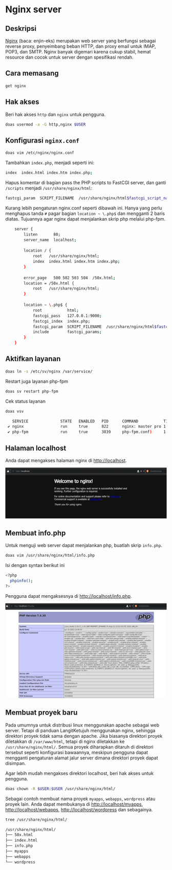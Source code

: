 # Nginx server

## Deskripsi

[Nginx] (baca: enjin-eks) merupakan web server yang berfungsi sebagai reverse proxy, penyeimbang beban HTTP, dan proxy email untuk IMAP, POP3, dan SMTP. Nginx banyak digemari karena cukup stabil, hemat resource dan cocok untuk server dengan spesifikasi rendah.

## Cara memasang

```sh
get nginx
```

## Hak akses

Beri hak akses `http` dan `nginx` untuk pengguna.

```sh
doas usermod -a -G http,nginx $USER
```

## Konfigurasi `nginx.conf`

```sh
doas vim /etc/nginx/nginx.conf
```

Tambahkan `index.php`, menjadi seperti ini:

```sh
index  index.html index.htm index.php;
```

Hapus komentar di bagian pass the PHP scripts to FastCGI server, dan ganti `/scripts` menjadi `/usr/share/nginx/html`:

```sh
fastcgi_param  SCRIPT_FILENAME  /usr/share/nginx/html$fastcgi_script_name;
```

Kurang lebih pengaturan nginx.conf seperti dibawah ini. Hanya yang perlu menghapus tanda `#` pagar bagian `location ~ \.php$` dan mengganti 2 baris diatas. Tujuannya agar nginx dapat menjalankan skrip php melalui php-fpm.

```sh
    server {
        listen       80;
        server_name  localhost;

        location / {
            root   /usr/share/nginx/html;
            index  index.html index.htm index.php;
        }

        error_page   500 502 503 504  /50x.html;
        location = /50x.html {
            root   /usr/share/nginx/html;
        }

        location ~ \.php$ {
            root           html;
            fastcgi_pass   127.0.0.1:9000;
            fastcgi_index  index.php;
            fastcgi_param  SCRIPT_FILENAME  /usr/share/nginx/html$fastcgi_script_name;
            include        fastcgi_params;
        }
    }
```

## Aktifkan layanan

```sh
doas ln -s /etc/sv/nginx /var/service/
```

Restart juga layanan php-fpm

```sh
doas sv restart php-fpm
```

Cek status layanan

```sh
doas vsv
```

```sh
   SERVICE              STATE   ENABLED   PID      COMMAND           TIME
 ✔ nginx                run     true      822      nginx: master pro 1 hour
 ✔ php-fpm              run     true      3839     php-fpm.conf)     1 hour
```

## Halaman localhost

Anda dapat mengakses halaman nginx di <http://localhost>.

![Nginx LangitKetujuh](../../media/image/nginx-langitketujuh-id-1.webp)

## Membuat info.php

Untuk menguji web server dapat menjalankan php, buatlah skrip `info.php`.

```sh
doas vim /usr/share/nginx/html/info.php
```

Isi dengan syntax berikut ini

```sh
<?php
  phpinfo();
?>
```

Pengguna dapat mengaksesnya di <http://localhost/info.php>.

![PHP info LangitKetujuh](../../media/image/php-info-langitketujuh-id.webp)

## Membuat proyek baru

Pada umumnya untuk distribusi linux menggunakan apache sebagai web server. Tetapi di panduan LangitKetujuh menggunakan nginx, sehingga direktori proyek tidak sama dengan apache. Jika biasanya direktori proyek diletakkan di `/var/www/html`, tetapi di nginx diletakkan ke `/usr/share/nginx/html/`. Semua proyek diharapkan ditaruh di direktori tersebut seperti konfigurasi bawaannya, meskipun pengguna dapat mengganti pengaturan alamat jalur server dimana direktori proyek dapat disimpan.

Agar lebih mudah mengakses direktori localhost, beri hak akses untuk pengguna.

```sh
doas chown -R $USER:$USER /usr/share/nginx/html/
```

Sebagai contoh membuat nama proyek `myapps`, `webapps`, `wordpress` atau proyek lain. Anda dapat membukanya di <http://localhost/myapps>, <http://localhost/webapps>, <http://localhost/wordpress> dan sebagainya.

```sh
tree /usr/share/nginx/html/
```

```sh
/usr/share/nginx/html/
├── 50x.html
├── index.html
├── info.php
├── myapps
├── webapps
└── wordpress
```

[Nginx]:https://nginx.org/
